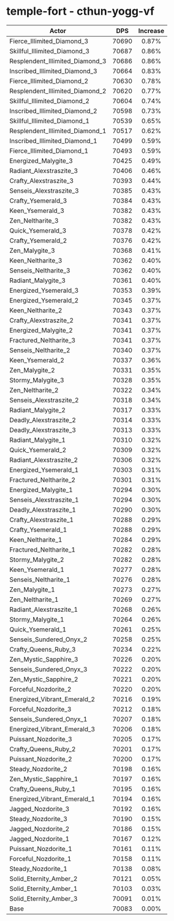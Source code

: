 # temple-fort - cthun-yogg-vf
| Actor | DPS | Increase |
|---|:---:|:---:|
|Fierce_Illimited_Diamond_3|70690|0.87%|
|Skillful_Illimited_Diamond_3|70687|0.86%|
|Resplendent_Illimited_Diamond_3|70686|0.86%|
|Inscribed_Illimited_Diamond_3|70664|0.83%|
|Fierce_Illimited_Diamond_2|70630|0.78%|
|Resplendent_Illimited_Diamond_2|70620|0.77%|
|Skillful_Illimited_Diamond_2|70604|0.74%|
|Inscribed_Illimited_Diamond_2|70598|0.73%|
|Skillful_Illimited_Diamond_1|70539|0.65%|
|Resplendent_Illimited_Diamond_1|70517|0.62%|
|Inscribed_Illimited_Diamond_1|70499|0.59%|
|Fierce_Illimited_Diamond_1|70493|0.59%|
|Energized_Malygite_3|70425|0.49%|
|Radiant_Alexstraszite_3|70406|0.46%|
|Crafty_Alexstraszite_3|70393|0.44%|
|Senseis_Alexstraszite_3|70385|0.43%|
|Crafty_Ysemerald_3|70384|0.43%|
|Keen_Ysemerald_3|70382|0.43%|
|Zen_Neltharite_3|70382|0.43%|
|Quick_Ysemerald_3|70378|0.42%|
|Crafty_Ysemerald_2|70376|0.42%|
|Zen_Malygite_3|70368|0.41%|
|Keen_Neltharite_3|70362|0.40%|
|Senseis_Neltharite_3|70362|0.40%|
|Radiant_Malygite_3|70361|0.40%|
|Energized_Ysemerald_3|70353|0.39%|
|Energized_Ysemerald_2|70345|0.37%|
|Keen_Neltharite_2|70343|0.37%|
|Crafty_Alexstraszite_2|70341|0.37%|
|Energized_Malygite_2|70341|0.37%|
|Fractured_Neltharite_3|70341|0.37%|
|Senseis_Neltharite_2|70340|0.37%|
|Keen_Ysemerald_2|70337|0.36%|
|Zen_Malygite_2|70331|0.35%|
|Stormy_Malygite_3|70328|0.35%|
|Zen_Neltharite_2|70322|0.34%|
|Senseis_Alexstraszite_2|70318|0.34%|
|Radiant_Malygite_2|70317|0.33%|
|Deadly_Alexstraszite_2|70314|0.33%|
|Deadly_Alexstraszite_3|70313|0.33%|
|Radiant_Malygite_1|70310|0.32%|
|Quick_Ysemerald_2|70309|0.32%|
|Radiant_Alexstraszite_2|70306|0.32%|
|Energized_Ysemerald_1|70303|0.31%|
|Fractured_Neltharite_2|70301|0.31%|
|Energized_Malygite_1|70294|0.30%|
|Senseis_Alexstraszite_1|70294|0.30%|
|Deadly_Alexstraszite_1|70290|0.30%|
|Crafty_Alexstraszite_1|70288|0.29%|
|Crafty_Ysemerald_1|70288|0.29%|
|Keen_Neltharite_1|70284|0.29%|
|Fractured_Neltharite_1|70282|0.28%|
|Stormy_Malygite_2|70282|0.28%|
|Keen_Ysemerald_1|70277|0.28%|
|Senseis_Neltharite_1|70276|0.28%|
|Zen_Malygite_1|70273|0.27%|
|Zen_Neltharite_1|70269|0.27%|
|Radiant_Alexstraszite_1|70268|0.26%|
|Stormy_Malygite_1|70264|0.26%|
|Quick_Ysemerald_1|70261|0.25%|
|Senseis_Sundered_Onyx_2|70258|0.25%|
|Crafty_Queens_Ruby_3|70234|0.22%|
|Zen_Mystic_Sapphire_3|70226|0.20%|
|Senseis_Sundered_Onyx_3|70222|0.20%|
|Zen_Mystic_Sapphire_2|70221|0.20%|
|Forceful_Nozdorite_2|70220|0.20%|
|Energized_Vibrant_Emerald_2|70216|0.19%|
|Forceful_Nozdorite_3|70212|0.18%|
|Senseis_Sundered_Onyx_1|70207|0.18%|
|Energized_Vibrant_Emerald_3|70206|0.18%|
|Puissant_Nozdorite_3|70205|0.17%|
|Crafty_Queens_Ruby_2|70201|0.17%|
|Puissant_Nozdorite_2|70200|0.17%|
|Steady_Nozdorite_2|70198|0.16%|
|Zen_Mystic_Sapphire_1|70197|0.16%|
|Crafty_Queens_Ruby_1|70195|0.16%|
|Energized_Vibrant_Emerald_1|70194|0.16%|
|Jagged_Nozdorite_3|70192|0.16%|
|Steady_Nozdorite_3|70190|0.15%|
|Jagged_Nozdorite_2|70186|0.15%|
|Jagged_Nozdorite_1|70167|0.12%|
|Puissant_Nozdorite_1|70161|0.11%|
|Forceful_Nozdorite_1|70158|0.11%|
|Steady_Nozdorite_1|70138|0.08%|
|Solid_Eternity_Amber_2|70121|0.05%|
|Solid_Eternity_Amber_1|70103|0.03%|
|Solid_Eternity_Amber_3|70091|0.01%|
|Base|70083|0.00%|
